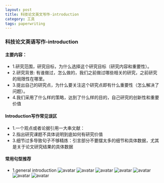 ```yaml
---
layout: post
title: 科技论文英文写作-introduction
category: 工具
tags: paperwriting
---
```



### 科技论文英语写作-introduction
#### 主要内容：
- 1.研究范围，研究目标，为什么选择这个研究目标（研究内容和重要性）。
- 2.研究背景: 有谁做过，怎么做的，我们之前做过哪些相关的研究，之前研究的局限性在哪里。
- 3.提出自己的研究点，为什么要关注这个研究点即有什么重要性（怎么解决了问题）。
- 4.我们采用了什么样的策略，达到了什么样的目的，自己研究的创新性和重要价值
#### Introduction写作常见误区
- 1.一个观点或者论据引用一大串文献：
- 2.指出研究课题不具体说明到底如何有研究价值 
- 3.细节过多导致句子不够精炼：引言部分不要摆太多的细节和具体数据，尤其是关于论文研究结果的具体数据
#### 常用句型推荐
- 1.general introduction
![avatar](http://wx1.sinaimg.cn/mw690/e9287e22gy1fv61j2betkj20ga0cwt90.jpg)
![avatar](http://wx3.sinaimg.cn/mw690/e9287e22gy1fv61t8pptoj20il0f4dg8.jpg)
![avatar](http://wx1.sinaimg.cn/mw690/e9287e22gy1fv61td5ilhj20bo0aodg1.jpg)
![avatar](http://wx2.sinaimg.cn/mw690/e9287e22gy1fv61tgj7cfj20i40dngly.jpg)
![avatar](http://wx2.sinaimg.cn/mw690/e9287e22gy1fv61tkz7ugj20cc0bljro.jpg)
![avatar](http://wx1.sinaimg.cn/mw690/e9287e22gy1fv61tok5e0j20ex0e5gm3.jpg)
![avatar](http://wx3.sinaimg.cn/mw690/e9287e22gy1fv61tzxphhj20fw0fqt95.jpg)





